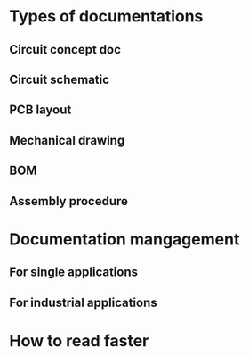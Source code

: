 # Types of documentations
## Circuit concept doc
## Circuit schematic
## PCB layout
## Mechanical drawing
## BOM
## Assembly procedure

# Documentation mangagement
## For single applications
## For industrial applications

# How to read faster